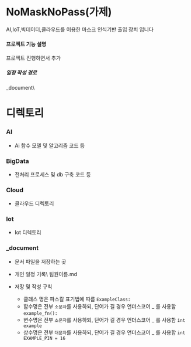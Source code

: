 # NoMaskNoPass(가제)
AI,IoT,빅데이터,클라우드를 이용한 마스크 인식기반 출입 장치 입니다



#### 프로젝트 기능 설명

프로젝트 진행하면서 추가



##### 일정 작성 경로

_document\

# 디렉토리

### AI
  - Ai 함수 모델 및 알고리즘 코드 등
### BigData
  - 전처리 프로세스 및 db 구축 코드 등
### Cloud
  - 클라우드 디렉토리
### Iot
  - Iot 디렉토리

### _document
  - 문서 파일을 저장하는 곳
  - 개인 일정 기록\ 팀원이름.md

- 저장 및 작성 규칙
  - 클래스 명은 파스칼 표기법에 따름 `ExampleClass:`
  - 함수명은 전부 `소문자`를 사용하되, 단어가 길 경우 언더스코어 _ 를 사용함 `example_fn():`
  - 변수명은 전부 `소문자`를 사용하되, 단어가 길 경우 언더스코어 _ 를 사용함 `int example`
  - 상수명은 전부 `대문자`를 사용하되, 단어가 길 경우 언더스코어 _ 를 사용함 `int EXAMPLE_PIN = 16`
